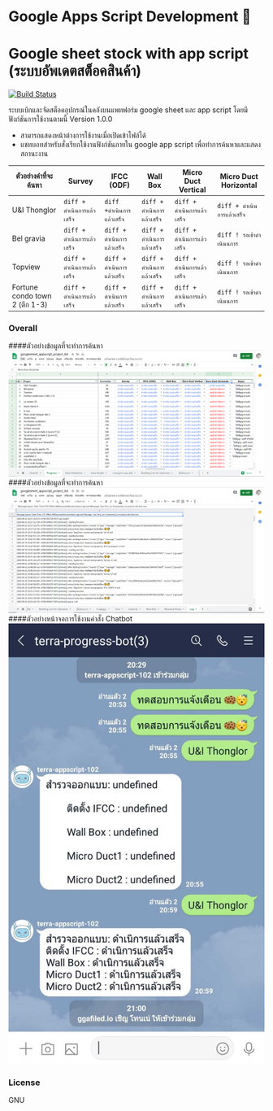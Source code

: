 # Google Apps Script Development 💯

# Google sheet stock with app script (ระบบอัพเดตสต็อคสินค้า)

[![Build Status](https://travis-ci.org/joemccann/dillinger.svg?branch=master)](https://travis-ci.org/joemccann/dillinger)

ระบบเบิกและจัดสต็อคอุปกรณ์ในคลังบนแพทฟอร์ม google sheet และ app script โดยมีฟังก์ชันการใช้งานตามนี้ Version 1.0.0

  - สามารถแสดงหน้าต่างการใช้งานเมื่อเปิดเข้าไฟล์ได้
  - แชทบอทสำหรับสั่งเรียกใช้งานฟังก์ชันภายใน google app script เพื่อทำการค้นหาและแสดงสถานะงาน

ตัวอย่างคำที่จะค้นหา | Survey	| IFCC (ODF) |	Wall Box	| Micro Duct Vertical	| Micro Duct Horizontal
------------ | ------------- | ------------- | ------------- | ------------- | -------------
U&I Thonglor |```diff + ดำเนินการแล้วเสร็จ ```| ```diff +ดำเนินการแล้วเสร็จ ```| ```diff + ดำเนินการแล้วเสร็จ ```| ```diff + ดำเนินการแล้วเสร็จ ```| ```diff + ดำเนินการแล้วเสร็จ ```
Bel gravia |```diff + ดำเนินการแล้วเสร็จ ```| ```diff + ดำเนินการแล้วเสร็จ ```| ```diff + ดำเนินการแล้วเสร็จ ```| ```diff + ดำเนินการแล้วเสร็จ ```| ```diff ! รอเข้าดำเนินนการ ```
Topview |```diff + ดำเนินการแล้วเสร็จ ```| ```diff + ดำเนินการแล้วเสร็จ ```| ```diff + ดำเนินการแล้วเสร็จ ```| ```diff + ดำเนินการแล้วเสร็จ ```| ```diff ! รอเข้าดำเนินนการ ```
Fortune condo town 2 (ตึก 1-3) |```diff + ดำเนินการแล้วเสร็จ ```| ```diff + ดำเนินการแล้วเสร็จ ```| ```diff + ดำเนินการแล้วเสร็จ ```| ```diff + ดำเนินการแล้วเสร็จ ```| ```diff ! รอเข้าดำเนินนการ ```


### Overall
####ตัวอย่างข้อมูลที่จะทำการค้นหา
![Main Panel UI](https://github.com/ggafiled/googlesheet_appscript_project_list/blob/master/img/googlesheet_appscript_project_list_01.PNG)
####ตัวอย่างข้อมูลที่จะทำการค้นหา
![Main Panel UI](https://github.com/ggafiled/googlesheet_appscript_project_list/blob/master/img/googlesheet_appscript_project_list_02.PNG)
####ตัวอย่างหน้าจอการใช้งานคำสั่ง Chatbot 
![Terra Bot](https://github.com/ggafiled/googlesheet_appscript_project_list/blob/master/img/terra-project-bot01.jpg)

### License
GNU
